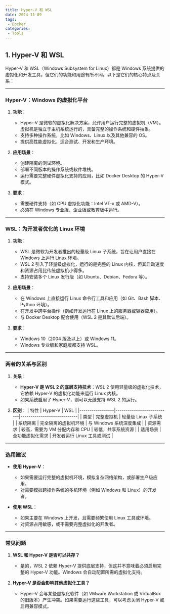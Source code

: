 ```yaml
---
title: Hyper-V 和 WSL
date: 2024-11-09
tags:
 - Docker
categories:
 - Tools
---
```


## 1. Hyper-V 和 WSL
Hyper-V 和 WSL（Windows Subsystem for Linux）都是 Windows 系统提供的虚拟化和开发工具，但它们的功能和用途有所不同。以下是它们的核心特点及关系：

---

### **Hyper-V：Windows 的虚拟化平台**
1. **功能**：
   - Hyper-V 是微软的虚拟化解决方案，允许用户运行完整的虚拟机（VM）。虚拟机是独立于主机系统运行的，具备完整的操作系统和硬件抽象。
   - 支持多种操作系统，比如 Windows、Linux 以及其他兼容的 OS。
   - 提供高性能虚拟化，适合测试、开发和生产环境。

2. **应用场景**：
   - 创建隔离的测试环境。
   - 部署不同版本的操作系统或软件堆栈。
   - 运行需要完整硬件虚拟化支持的应用，比如 Docker Desktop 的 Hyper-V 模式。

3. **要求**：
   - 需要硬件支持（如 CPU 虚拟化功能：Intel VT-x 或 AMD-V）。
   - 必须在 Windows 专业版、企业版或教育版中运行。

---

### **WSL：为开发者优化的 Linux 环境**
1. **功能**：
   - WSL 是微软为开发者推出的轻量级 Linux 子系统，旨在让用户直接在 Windows 上运行 Linux 环境。
   - WSL 2 引入了轻量级虚拟化，运行的是完整的 Linux 内核，但其启动速度和资源占用比传统虚拟机小得多。
   - 支持安装多个 Linux 发行版（如 Ubuntu、Debian、Fedora 等）。

2. **应用场景**：
   - 在 Windows 上直接运行 Linux 命令行工具和应用（如 Git、Bash 脚本、Python 环境）。
   - 在开发中跨平台操作（例如开发运行在 Linux 上的服务器或容器应用）。
   - 与 Docker Desktop 配合使用（WSL 2 是其默认后端）。

3. **要求**：
   - Windows 10（2004 版及以上）或 Windows 11。
   - Windows 专业版和家庭版都支持 WSL。

---

### **两者的关系与区别**
1. **关系**：
   - **Hyper-V 是 WSL 2 的底层支持技术**：WSL 2 使用轻量级的虚拟化技术，它依赖 Hyper-V 的虚拟化功能来运行 Linux 内核。
   - 如果系统启用了 Hyper-V，则可以无缝支持 WSL 2 的运行。

2. **区别**：
   | 特性            | Hyper-V                    | WSL                        |
   |-----------------|---------------------------|----------------------------|
   | 类型            | 完整虚拟机                | 轻量级 Linux 子系统        |
   | 系统隔离        | 完全隔离的虚拟机环境        | 与 Windows 系统深度集成    |
   | 资源需求        | 较高，需要为 VM 分配内存和 CPU | 较低，共享系统资源         |
   | 适用场景        | 全功能虚拟化需求            | 开发者运行 Linux 工具或测试 |

---

### **选用建议**
- **使用 Hyper-V**：
  - 如果需要运行完整的虚拟机环境，模拟复杂网络架构，或部署生产级应用。
  - 对需要模拟跨操作系统的多机环境（例如 Windows 和 Linux）的开发者。

- **使用 WSL**：
  - 如果主要在 Windows 上开发，且需要频繁使用 Linux 工具或环境。
  - 对资源占用敏感，或不需要完整虚拟化的开发者。

---

### **常见问题**
1. **WSL 和 Hyper-V 是否可以共存？**
   - 是的，WSL 2 依赖 Hyper-V 提供底层支持，但这并不意味着必须启用完整的 Hyper-V 功能。Windows 会自动配置所需的虚拟化支持。

2. **Hyper-V 是否会影响其他虚拟化工具？**
   - Hyper-V 会与某些虚拟化软件（如 VMware Workstation 或 VirtualBox 的旧版本）产生冲突。如果需要运行这些工具，可以考虑关闭 Hyper-V 或启用兼容模式。